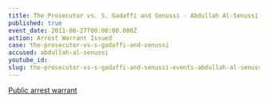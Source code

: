 ```yaml
---
title: The Prosecutor vs. S. Gadaffi and Senussi - Abdullah Al-Senussi - Arrest Warrant
published: true
event_date: 2011-06-27T00:00:00.000Z
action: Arrest Warrant Issued
case: the-prosecutor-vs-s-gadaffi-and-senussi
accused: abdullah-al-senussi
youtube_id:
slug: the-prosecutor-vs-s-gadaffi-and-senussi-events-abdullah-al-senussi-arrest-warrant-
---
```



[Public arrest warrant](https://www.icc-cpi.int/Pages/record.aspx?docNo=ICC-01/11-15)